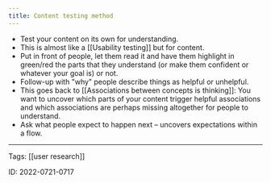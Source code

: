 ```yaml
---
title: Content testing method
---
```


- Test your content on its own for understanding. 
- This is almost like a [[Usability testing]] but for content.
- Put in front of people, let them read it and have them highlight in green/red the parts that they understand (or make them confident or whatever your goal is) or not.
- Follow-up with "why" people describe things as helpful or unhelpful.
- This goes back to [[Associations between concepts is thinking]]: You want to uncover which parts of your content trigger helpful associations and which associations are perhaps missing altogether for people to understand.
- Ask what people expect to happen next – uncovers expectations within a flow.

---
Tags: [[user research]]

ID: 2022-0721-0717

